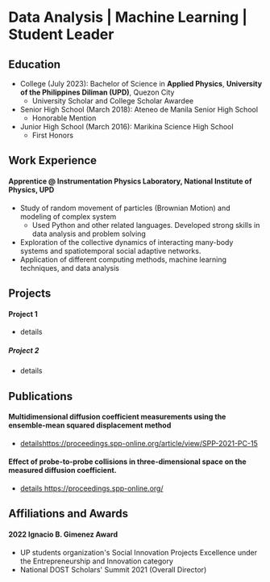 # Data Analysis | Machine Learning | Student Leader


## Education
- College (July 2023): Bachelor of Science in **Applied Physics**, **University of the Philippines Diliman (UPD)**, Quezon City
  - University Scholar and College Scholar Awardee   
- Senior High School (March 2018): Ateneo de Manila Senior High School
  - Honorable Mention 
- Junior High School (March 2016): Marikina Science High School
  - First Honors   

## Work Experience
#### Apprentice @ Instrumentation Physics Laboratory, National Institute of Physics, UPD
- Study of random movement of particles (Brownian Motion) and modeling of complex system
  - Used Python and other related languages. Developed strong skills in data analysis and problem solving 
- Exploration of the collective dynamics of interacting many-body systems and spatiotemporal social adaptive networks.
- Application of different computing methods, machine learning techniques, and data analysis


## Projects
#### Project 1
- details

##### Project 2
- details


## Publications
#### Multidimensional diffusion coefficient measurements using the ensemble-mean squared displacement method
- [details](https://proceedings.spp-online.org/article/view/SPP-2021-PC-15)https://proceedings.spp-online.org/article/view/SPP-2021-PC-15

#### Effect of probe-to-probe collisions in three-dimensional space on the measured diffusion coefficient.
- [details ](https://proceedings.spp-online.org/)https://proceedings.spp-online.org/


## Affiliations and Awards
#### 2022 Ignacio B. Gimenez Award 
- UP students organization's Social Innovation Projects Excellence under the Entrepreneurship and Innovation category
- National DOST Scholars' Summit 2021 (Overall Director)
